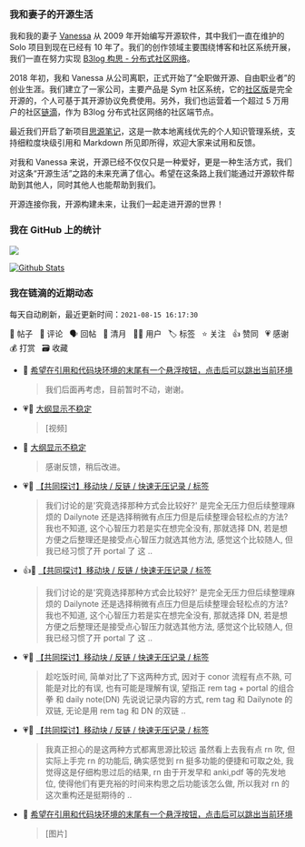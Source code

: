 ### 我和妻子的开源生活

我和我的妻子 [Vanessa](https://github.com/Vanessa219) 从 2009 年开始编写开源软件，其中我们一直在维护的 Solo 项目到现在已经有 10 年了。我们的创作领域主要围绕博客和社区系统开展，我们一直在努力实现 [B3log 构思 - 分布式社区网络](https://ld246.com/article/1546941897596)。

2018 年初，我和 Vanessa 从公司离职，正式开始了“全职做开源、自由职业者”的创业生涯。我们建立了一家公司，主要产品是 Sym 社区系统，它的[社区版](https://github.com/88250/symphony)是完全开源的，个人可基于其开源协议免费使用。另外，我们也运营着一个超过 5 万用户的社区[链滴](https://ld246.com)，作为 B3log 分布式社区网络的社区端节点。

最近我们开启了新项目[思源笔记](https://github.com/siyuan-note/siyuan)，这是一款本地离线优先的个人知识管理系统，支持细粒度块级引用和 Markdown 所见即所得，欢迎大家来试用和反馈。

对我和 Vanessa 来说，开源已经不仅仅只是一种爱好，更是一种生活方式，我们对这条“开源生活”之路的未来充满了信心。希望在这条路上我们能通过开源软件帮助到其他人，同时其他人也能帮助到我们。

开源连接你我，开源构建未来，让我们一起走进开源的世界！

### 我在 GitHub 上的统计

<a title="Hits" target="_blank" href="https://github.com/88250/88250"><img src="https://hits.b3log.org/88250/88250.svg"></a>

[![Github Stats](https://github-readme-stats.vercel.app/api?username=88250&theme=tokyonight&show_icons=true)](https://github.com/88250)

<!--events start -->

### 我在链滴的近期动态

每天自动刷新，最近更新时间：`2021-08-15 16:17:30`

📝 帖子 &nbsp; 💬 评论 &nbsp; 🗣 回帖 &nbsp; 🌙 清月 &nbsp; 👨‍💻 用户 &nbsp; 🏷️ 标签 &nbsp; ⭐️ 关注 &nbsp; 👍 赞同 &nbsp; 💗 感谢 &nbsp; 💰 打赏 &nbsp; 🗃 收藏

* 💬 [希望在引用和代码块环境的末尾有一个悬浮按钮，点击后可以跳出当前环境](https://ld246.com/article/1628975820380/comment/1629015153487#comments)

  > 我们后面再考虑，目前暂时不动，谢谢。
* 💗📝 [大纲显示不稳定](https://ld246.com/article/1628997833817)

  > [视频]
* 💬 [大纲显示不稳定](https://ld246.com/article/1628997833817/comment/1628998520414#comments)

  > 感谢反馈，稍后改进。
* 💗💬 [【共同探讨】移动块 / 反链 / 快速无压记录 / 标签](https://ld246.com/article/1628672942107/comment/1628923141781#comments)

  > 我们讨论的是'究竟选择那种方式会比较好?' 是完全无压力但后续整理麻烦的 Dailynote 还是选择稍微有点压力但是后续整理会轻松点的方法? 我也不知道, 这个心智压力若是实在想完全没有, 那就选择 DN, 若是想方便之后整理还是接受点心智压力就选其他方法, 感觉这个比较随人, 但我已经习惯了开 portal 了 这 ..
* 👍💬 [【共同探讨】移动块 / 反链 / 快速无压记录 / 标签](https://ld246.com/article/1628672942107/comment/1628923141781#comments)

  > 我们讨论的是'究竟选择那种方式会比较好?' 是完全无压力但后续整理麻烦的 Dailynote 还是选择稍微有点压力但是后续整理会轻松点的方法? 我也不知道, 这个心智压力若是实在想完全没有, 那就选择 DN, 若是想方便之后整理还是接受点心智压力就选其他方法, 感觉这个比较随人, 但我已经习惯了开 portal 了 这 ..
* 💗💬 [【共同探讨】移动块 / 反链 / 快速无压记录 / 标签](https://ld246.com/article/1628672942107/comment/1628919376009#comments)

  > 趁吃饭时间, 简单对比了下这两种方式, 因对于 conor 流程有点不熟, 可能是对比的有误, 也有可能是理解有误, 望指正 rem tag + portal 的组合拳 和 daily note(DN) 先说说记录内容的方式, rem tag 和 Dailynote 的双链, 无论是用 rem tag 和 DN 的双链 ..
* 💗💬 [【共同探讨】移动块 / 反链 / 快速无压记录 / 标签](https://ld246.com/article/1628672942107/comment/1628926036658#comments)

  > 我真正担心的是这两种方式都离思源比较远 虽然看上去我有点 rn 吹, 但实际上手完 rn 的功能后, 确实感觉到 rn 挺多功能的便捷和可取之处, 我觉得这是仔细构思过后的结果, rn 由于开发早和 anki,pdf 等的先发地位, 使得他们有更充裕的时间来构思之后功能该怎么做, 所以我对 rn 的这次重构还是挺期待的 ..
* 💬 [希望在引用和代码块环境的末尾有一个悬浮按钮，点击后可以跳出当前环境](https://ld246.com/article/1628975820380/comment/1628994310563#comments)

  > [图片]


<!--events end -->
